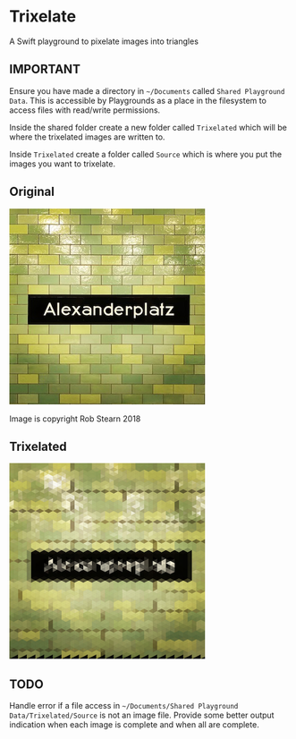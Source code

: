 # Trixelate
A Swift playground to pixelate images into triangles

## IMPORTANT
Ensure you have made a directory in `~/Documents` called `Shared Playground Data`. 
This is accessible by Playgrounds as a place in the filesystem to access files with read/write permissions.

Inside the shared folder create a new folder called `Trixelated` which will be where the trixelated images are written to.

Inside `Trixelated` create a folder called `Source` which is where you put the images you want to trixelate.

## Original

![original](https://github.com/mightyleader/trixelate/blob/master/Examples/original.jpg)

Image is copyright Rob Stearn 2018

## Trixelated

![trixelated](https://github.com/mightyleader/trixelate/blob/master/Examples/trixelated.png)

## TODO
Handle error if a file access in `~/Documents/Shared Playground Data/Trixelated/Source` is not an image file.
Provide some better output indication when each image is complete and when all are complete.
